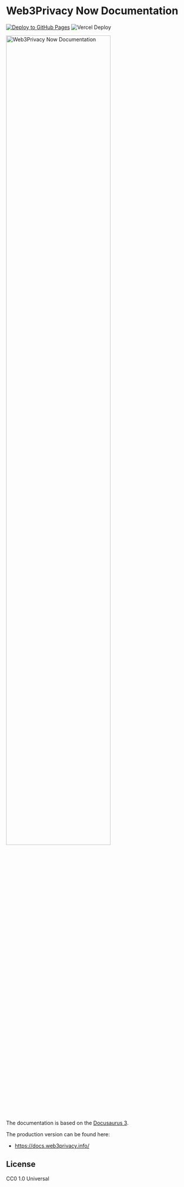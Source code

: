 # Web3Privacy Now Documentation

[![Deploy to GitHub Pages](https://github.com/web3privacy/docs/actions/workflows/deploy.yml/badge.svg)](https://github.com/web3privacy/docs/actions/workflows/deploy.yml)
![Vercel Deploy](https://therealsujitk-vercel-badge.vercel.app/?app=w3pn-docs)

<a href="https://docs.web3privacy.info"><img width="75%" alt="Web3Privacy Now Documentation" src="https://github.com/web3privacy/docs/assets/67269/5e5df873-fbb9-4815-8b16-eb7975f09862" /></a><br/>

The documentation is based on the [Docusaurus 3](https://docusaurus.io/docs).

The production version can be found here:
* https://docs.web3privacy.info/

## License

CC0 1.0 Universal
